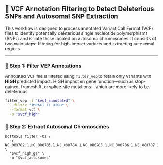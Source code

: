 ## 🔹 VCF Annotation Filtering to Detect Deleterious SNPs and Autosomal SNP Extraction

This workflow is designed to process annotated Variant Call Format (VCF) files to identify potentially deleterious single nucleotide polymorphisms (SNPs) and isolate those located on autosomal chromosomes.
It consists of two main steps: filtering for high-impact variants and extracting autosomal regions

---

### 🧬 Step 1: Filter VEP Annotations

Annotated VCF file is filtered using `filter_vep` to retain only variants with **HIGH** predicted impact.
HIGH impact on gene function—such as stop-gained, frameshift, or splice-site mutations—which are more likely to be deleterious

```bash
filter_vep -i "$vcf_annotated" \
  --filter "IMPACT is HIGH" \
  --format vcf \
  -o "$vcf_high"

```

### 🧬 Step 2: Extract Autosomal Chromosomes

```
bcftools filter -Oz \
  -r NC_080782.1,NC_080783.1,NC_080784.1,NC_080785.1,NC_080786.1,NC_080787.1,NC_080788.1,NC_080789.1,NC_080790.1,NC_080791.1,NC_080792.1,NC_080793.1,NC_080794.1,NC_080795.1,NC_080796.1,NC_080797.1,NC_080798.1,NC_080799.1 \
  "$vcf_high_gz" \
  -o "$vcf_autosomes"

```
